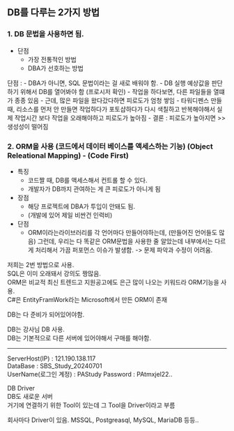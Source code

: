 ## DB를 다루는 2가지 방법

### 1. DB 문법을 사용하면 됨.
- 단점
    - 가장 전통적인 방법
    - DBA가 선호하는 방법

단점 : 
    - DBA가 아니면, SQL 문법이라는 걸 새로 배워야 함.
    - DB 실행 예상값을 판단하기 위해서 DB를 열어봐야 함 (프로시저 확인)
    - 작업을 하다보면, 다른 파일들을 열떄가 종종 있음
    - 근데, 많은 파일을 왔다갔다하면 피로도가 엄청 쌓임
    - 타워디펜스 만들 때, 리소스를 먼저 안 만들면 작업하다가 포토샵하다가 다시 색칠하고 반복해야해서 실제 작업시간 보다 작업을 오래해야하고 피로도가 높아짐
    - 결론 : 피로도가 높아지면 >> 생성성이 떨어짐

### 2. ORM을 사용 (코드에서 데이터 베이스를 액세스하는 기능) (Object Releational Mapping) - (Code First)
- 특징
  - 코드짤 때, DB를 액세스해서 컨트롤 할 수 있다.
  - 개발자가 DB까지 관여하는 게 큰 피로도가 아니게 됨
- 장점
    - 해당 프로젝트에 DBA가 투입이 안돼도 됨.
    - (개발에 있어 제일 비싼건 인력비)
- 단점
  - ORM이라는라이브러리를 각 언어마다 만들어야하는데, (만들어진 언어들도 많음) 그런데, 우리는 다 똑같은 ORM문법을 사용한 줄 알았는데 내부에서는 다르게 처리해서 가끔 퍼포먼스 이슈가 발생함. -> 문제 파악과 수정이 어려움. 

저희는 2번 방법으로 사용.  
SQL은 이미 오래돼서 강의도 짱많음.  
ORM은 비교적 최신 트렌드고 지원공고에도 은근 많이 나오는 키워드라 ORM기능을 사용.  
C#은 EntityFramWork라는 Microsoft에서 만든 ORM이 존재

DB는 다 준비가 되어있어야함.

DB는 강사님 DB 사용.  
DB는 기본적으로 다른 서버에 있어야해서 구매를 해야함.

---

ServerHost(IP) : 121.190.138.117   
DataBase : SBS_Study_20240701   
UserName(로그인 계정) : PAStudy
Password : PAtmxjel22..

DB Driver  
DB도 새로운 서버  
거기에 연결하기 위한 Tool이 있는데 그 Tool을 Driver이라고 부름

회사마다 Driver이 있음.
MSSQL, Postgreasql, MySQL, MariaDB 등등..